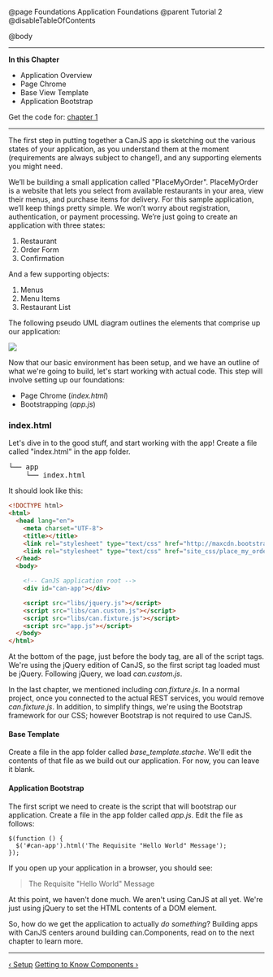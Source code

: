 @page Foundations Application Foundations
@parent Tutorial 2
@disableTableOfContents

@body

<div class="getting-started">

- - -
**In this Chapter**
 - Application Overview
 - Page Chrome
 - Base View Template
 - Application Bootstrap

Get the code for: [chapter 1](https://github.com/bitovi/canjs/blob/guides-overhaul/guides/examples/PlaceMyOrder/ch-1_canjs-getting-started.zip?raw=true)

- - -

The first step in putting together a CanJS app is sketching out the various
states of your application, as you understand them at the moment
(requirements are always subject to change!),
and any supporting elements you might need.

We’ll be building a small application called "PlaceMyOrder". PlaceMyOrder is a
website that lets you select from available restaurants in your area, view their
menus, and purchase items for delivery. For this sample application, we’ll keep
things pretty simple. We won’t worry about registration, authentication, or
payment processing. We’re just going to create an application with three states:

1. Restaurant
2. Order Form
3. Confirmation

And a few supporting objects:

1. Menus
2. Menu Items
3. Restaurant List

The following pseudo UML diagram outlines the elements that comprise up our application:

![](../can/guides/images/1_application_foundations/AppStateDiagram.png)

Now that our basic environment has been setup, and we have an outline of
what we're going to build, let's start working with actual code. This step
will involve setting up our foundations:

- Page Chrome (*index.html*)
- Bootstrapping (*app.js*)

### index.html <a name="index-file"></a>
Let's dive in to the good stuff, and start working with the app! Create a
file called "index.html" in the app folder.

<pre>
└── app
    └── index.html
</pre>

It should look like this:

```html
<!DOCTYPE html>
<html>
  <head lang="en">
    <meta charset="UTF-8">
    <title></title>
    <link rel="stylesheet" type="text/css" href="http://maxcdn.bootstrapcdn.com/bootstrap/3.3.1/css/bootstrap.min.css"/>
    <link rel="stylesheet" type="text/css" href="site_css/place_my_order.css"/>
  </head>
  <body>

    <!-- CanJS application root -->
    <div id="can-app"></div>

    <script src="libs/jquery.js"></script>
    <script src="libs/can.custom.js"></script>
    <script src="libs/can.fixture.js"></script>
    <script src="app.js"></script>
  </body>
</html>
```

At the bottom of the page, just before the body tag, are all of the script
tags. We're using the jQuery edition of CanJS, so the first script tag
loaded must be jQuery. Following jQuery, we load *can.custom.js*.

In the last chapter, we mentioned including *can.fixture.js*. In a
normal project, once you connected to the actual REST services, you would
remove *can.fixture.js*. In addition, to simplify things, we're using the
Bootstrap framework for our CSS; however Bootstrap is not required to use CanJS.

#### Base Template
Create a file in the app folder called *base_template.stache*. We'll edit the
contents of that file as we build out our application. For now, you can
leave it blank.

#### Application Bootstrap
The first script we need to create is the script that will bootstrap our
application. Create a file in the app folder called *app.js*. Edit the
file as follows:

```
$(function () {
  $('#can-app').html('The Requisite "Hello World" Message');
});
```

If you open up your application in a browser, you should see:

> The Requisite "Hello World" Message

At this point, we haven't done much. We aren't using CanJS at all yet.
We're just using jQuery to set the HTML contents of a DOM element.

So, how do we get the application to actually *do something*? Building apps
with CanJS centers around building can.Components, read on to the next
chapter to learn more.

- - -

<span class="pull-left">[&lsaquo; Setup](Setup.html)</span>
<span class="pull-right">[Getting to Know Components &rsaquo;](Components.html)</span>

</div>
